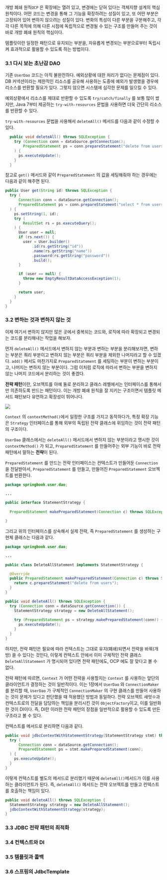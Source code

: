 개방 폐쇄 원칙`OCP` 은 확장에는 열려 있고, 변경에는 닫혀 있다는 객체지향 설계의 핵심 원칙이다. 어떤 코드는 변경을 통해 그 기능을 확장하려는 성질이 있고, 또 어떤 부분은 고정되어 있어 변하지 않으려는 성질이 있다. 변화의 특성이 다른 부분을 구분해주고, 각각 다른 목적에 의해 다른 시점에 독립적으로 변경될 수 있는 구조를 만들어 주는 것이 바로 개방 폐쇄 원칙의 핵심이다.

템플릿이란 일정한 패턴으로 유지되는 부분을, 자유롭게 변경되는 부분으로부터 독립시켜 효과적으로 활용할 수 있도록 하는 방법이다.



### 3.1 다시 보는 초난감 DAO

기존 `UserDao` 코드는 아직 불완전하다. 예외상황에 대한 처리가 없다는 문제점이 있다. DB 커넥션이라는 제한적인 리소스를 공유해 사용하는 도중에 예외가 발생했을 경우에 리소스를 반환할 필요가 있다. 그렇지 않으면 시스템에 심각한 문제를 일으킬 수 있다.



예외상황에서 리소스를 제대로 반환할 수 있도록 `try/catch/finally` 를 보통 많이 썼지만, Java 7부터 제공하는 `try-with-resources` 문법을 사용하면 더욱 간단히 리소스를 반환할 수 있다.

`try-with-resources` 문법을 사용해서 `deleteAll()` 메서드를 다음과 같이 수정할 수 있다.



```java
  public void deleteAll() throws SQLException {
    try (Connection conn = dataSource.getConnection();
        PreparedStatement ps = conn.prepareStatement("delete from users")
    ) {
      ps.executeUpdate();
    }
  }
```



참고로 `get()` 메서드와 같이 `PreparedStatement` 의 값을 세팅해줘야 하는 경우에는 다음과 같이 해주면 된다.



```java
public User get(String id) throws SQLException {
  try (
      Connection conn = dataSource.getConnection();
      PreparedStatement ps = conn.prepareStatement("select * from users where id = ?");
  ) {
    ps.setString(1, id);
    try (
        ResultSet rs = ps.executeQuery();
    ) {
      User user = null;
      if (rs.next()) {
        user = User.builder()
            .id(rs.getString("id"))
            .name(rs.getString("name"))
            .password(rs.getString("password"))
            .build();
      }

      if (user == null) {
        throw new EmptyResultDataAccessException(1);
      }

      return user;
    }
  }
}
```



### 3.2 변하는 것과 변하지 않는 것

이제 여기서 변하지 않지만 많은 곳에서 중복되는 코드와, 로직에 따라 확장되고 변경되는 코드를 분리해내는 작업을 해보자.

먼저 `deleteAll()` 메서드에서 변하지 않는 부분과 변하는 부분을 분리해보자면, 변하는 부분은 쿼리 부분이고 변하지 않는 부분은 쿼리 부분을 제외한 나머지라고 할 수 있겠다. `add()` 메서도 마찬가지로 `PreparedStatement` 를 세팅하는 부분이 변하는 부분이고, 나머지는 변하지 않는 부분이다. 그럼 이처럼 로직에 따라서 변하는 부분을 변하지 않는 나머지 코드에서 분리하는 것이 좋겠다.



**전략 패턴**이란, 오브젝트를 아예 둘로 분리하고 클래스 레벨에서는 인터페이스를 통해서만 의존하도록 만드는 패턴이다. 이는 개방 폐쇄 원칙을 잘 지키는 구조이면서 템플릿 메서드 패턴보다 유연하고 확장성이 뛰어나다.



![](https://media.vlpt.us/images/y_dragonrise/post/01b02920-5e7d-4a90-b5be-7cdfe0f6091d/image.png)





`Context` 의 `contextMethod()`에서 일정한 구조를 가지고 동작하다가, 특정 확장 기능은 `Strategy` 인터페이스를 통해 외부의 독립된 전략 클래스에 위임하는 것이 전략 패턴의 구조이다.

`UserDao` 클래스에서는 `deleteAll()` 메서드에서 변하지 않는 부분이라고 명시한 것이 `contextMethod()` 가 되고, `PreparedStatement` 를 만들어주는 외부 기능이 바로 전략 패턴에서 말하는 **전략**이 된다.

`PreparedStatement` 를 만드는 전략 인터페이스는 컨텍스트가 만들어둔 `Connection` 을 전달받아서, `PreparedStatement` 를 만들고, 만들어진 `PreparedStatement` 오브젝트를 반환한다.

```java
package springbook.user.dao;

...

public interface StatementStrategy {
  
  PreparedStatement makePreparedStatement(Connection c) throws SQLException;

}
```



그리고 위의 인터페이스를 상속해서 실제 전략, 즉 `PreparedStatement` 를 생성하는 구현체 클래스는 다음과 같다.



```java
package springbook.user.dao;

...

public class DeleteAllStatement implements StatementStrategy {

  @Override
  public PreparedStatement makePreparedStatement(Connection c) throws SQLException {
    return c.prepareStatement("delete from users");
  }
}
```



```java
public void deleteAll() throws SQLException {
  try (Connection conn = dataSource.getConnection()) {
    StatementStrategy strategy = new DeleteAllStatement();
    
    try (PreparedStatement ps = strategy.makePreparedStatement(conn)) {
      ps.executeUpdate();
    }
  }
}
```



하지만, 전략 패턴은 필요에 따라 컨텍스트는 그대로 유지(폐쇄)되면서 전략을 바꿔(개방) 쓸 수 있다는 것인다, 이렇게 컨텍스트 안에서 이미 구체적인 전략 클래스`DeleteAllStatement` 가 명시되어 있다면 전략 패턴에도, OCP 에도 잘 맞다고 볼 수 없다.



전략 패턴에 따르면, `Context` 가 어떤 전략을 사용할지는 `Context` 를 사용하는 앞단의 클라이언트가 결정하는 것이 일반적이다. 이는 1장에서 `UserDao` 와 `ConnectionMaker` 를 분리할 때, `UserDao` 가 구체적인 `ConnectionMaker` 의 구현 클래스를 만들어 사용하는 것이 문제가 있다고 판단했을 때 적용했던 방법과 동일하다. 전략 오브젝트 새엇ㅇ과 컨텍스트로의 전달을 담당하는 책임을 분리시킨 것이 `ObjectFactory`이고, 이를 일반화한 것이 DI이다. 즉, DI란 이러한 전략 패턴의 장점을 일반적으로 활용할 수 있도록 만든 구조라고 볼 수 있다.



컨텍스트를 메서드로 분리하면 다음과 같다.



```java
public void jdbcContextWithStatementStrategy(StatementStrategy stmt) throws SQLException {
  try (
      Connection conn = dataSource.getConnection();
      PreparedStatement ps = stmt.makePreparedStatement(conn);
  ) {
    ps.executeUpdate();
  }
}
```



이렇게 컨텍스트를 별도의 메서드로 분리했기 때문에 `deleteAll()`메서드가 이를 사용하는 클라이언트가 된다. 즉, `deleteAll()` 메서드는 전략 오브젝트를 만들고 컨텍스트를 호출하는 책임이 있다.







```java
public void deleteAll() throws SQLException {
  StatementStrategy strategy = new DeleteAllStatement();
  jdbcContextWithStatementStrategy(strategy);
}
```











### 3.3 JDBC 전략 패턴의 최적화





### 3.4 컨텍스트와 DI





### 3.5 템플릿과 콜백





### 3.6 스프링의 JdbcTemplate





